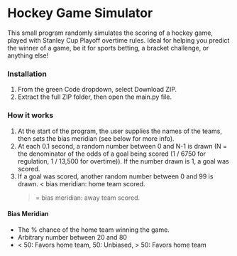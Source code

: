 # Hockey Game Simulator
This small program randomly simulates the scoring of a hockey game, played with Stanley Cup Playoff overtime rules. Ideal for helping you predict the winner of a game, be it for sports betting, a bracket challenge, or anything else!

### Installation
1. From the green Code dropdown, select Download ZIP.
2. Extract the full ZIP folder, then open the main.py file.

### How it works
1. At the start of the program, the user supplies the names of the teams, then sets the bias meridian (see below for more info).
2. At each 0.1 second, a random number between 0 and N-1 is drawn (N = the denominator of the odds of a goal being scored (1 / 6750 for regulation, 1 / 13,500 for overtime)). If the number drawn is 1, a goal was scored.
3. If a goal was scored, another random number between 0 and 99 is drawn.
   < bias meridian: home team scored.
   >= bias meridian: away team scored.

#### Bias Meridian
- The % chance of the home team winning the game.
- Arbitrary number between 20 and 80
- < 50: Favors home team, 50: Unbiased, > 50: Favors home team
